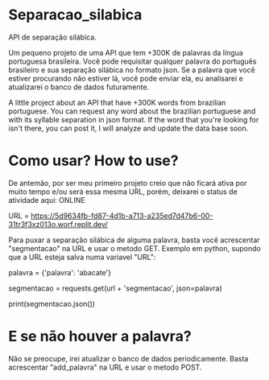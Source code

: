 # Separacao_silabica
API de separação silábica.

Um pequeno projeto de uma API que tem +300K de palavras da língua portuguesa brasileira. 
Você pode requisitar qualquer palavra do português brasileiro e sua separação silábica no formato json.
Se a palavra que você estiver procurando não estiver lá, você pode enviar ela, eu analisarei e atualizarei o banco de dados futuramente.


A little project about an API that have +300K words from brazilian portuguese. 
You can request any word about the brazilian portuguese and with its syllable separation in json format.
If the word that you're looking for isn't there, you can post it, I will analyze and update the data base soon.

# Como usar? How to use?

De antemão, por ser meu primeiro projeto creio que não ficará ativa por muito tempo e/ou será essa mesma URL, porém, deixarei o status de atividade aqui: ONLINE

URL = https://5d9634fb-fd87-4d1b-a713-a235ed7d47b6-00-31tr3f3xz013o.worf.replit.dev/

Para puxar a separação silábica de alguma palavra, basta você acrescentar "segmentacao" na URL e usar o metodo GET. Exemplo em python, supondo que a URL esteja salva numa variavel "URL":

palavra = {'palavra': 'abacate'}

segmentacao = requests.get(url + 'segmentacao', json=palavra)

print(segmentacao.json())

# E se não houver a palavra?

Não se preocupe, irei atualizar o banco de dados periodicamente. Basta acrescentar "add_palavra" na URL e usar o metodo POST.
